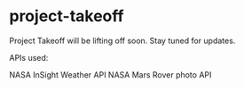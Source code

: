# project-takeoff
Project Takeoff will be lifting off soon. Stay tuned for updates.

APIs used:

NASA InSight Weather API
NASA Mars Rover photo API
